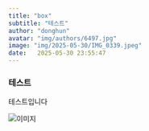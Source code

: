 ```yaml
---
title: "box"
subtitle: "테스트"
author: "donghun"
avatar: "img/authors/6497.jpg"
image: "img/2025-05-30/IMG_0339.jpeg"
date:   2025-05-30 23:55:47
---
```

### 테스트
테스트입니다

![이미지](../img/2025-05-30/IMG_0339.jpeg)

